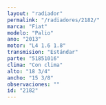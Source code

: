 ```yaml
---
layout: "radiador"
permalink: "/radiadores/2182/"
marca: "Fiat"
modelo: "Palio"
ano: "2013"
motor: "L4 1.6 1.8"
transmision: "Estándar"
parte: "51851016"
clima: "Con clima"
alto: "18 3/4"
ancho: "15 3/8"
observaciones: ""
id: "2182"
---
```


